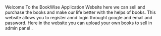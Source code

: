 Welcome To the BookWise Application Website here we can sell and purchase the books and make our life better with the helps of books.
This website allows you to register annd login throught google and email and password.
Here in the website you can upload your own books to sell in admin panel .